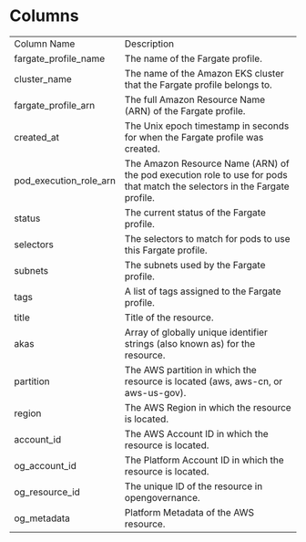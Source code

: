 # Columns  

<table>
	<tr><td>Column Name</td><td>Description</td></tr>
	<tr><td>fargate_profile_name</td><td>The name of the Fargate profile.</td></tr>
	<tr><td>cluster_name</td><td>The name of the Amazon EKS cluster that the Fargate profile belongs to.</td></tr>
	<tr><td>fargate_profile_arn</td><td>The full Amazon Resource Name (ARN) of the Fargate profile.</td></tr>
	<tr><td>created_at</td><td>The Unix epoch timestamp in seconds for when the Fargate profile was created.</td></tr>
	<tr><td>pod_execution_role_arn</td><td>The Amazon Resource Name (ARN) of the pod execution role to use for pods that match the selectors in the Fargate profile.</td></tr>
	<tr><td>status</td><td>The current status of the Fargate profile.</td></tr>
	<tr><td>selectors</td><td>The selectors to match for pods to use this Fargate profile.</td></tr>
	<tr><td>subnets</td><td>The subnets used by the Fargate profile.</td></tr>
	<tr><td>tags</td><td>A list of tags assigned to the Fargate profile.</td></tr>
	<tr><td>title</td><td>Title of the resource.</td></tr>
	<tr><td>akas</td><td>Array of globally unique identifier strings (also known as) for the resource.</td></tr>
	<tr><td>partition</td><td>The AWS partition in which the resource is located (aws, aws-cn, or aws-us-gov).</td></tr>
	<tr><td>region</td><td>The AWS Region in which the resource is located.</td></tr>
	<tr><td>account_id</td><td>The AWS Account ID in which the resource is located.</td></tr>
	<tr><td>og_account_id</td><td>The Platform Account ID in which the resource is located.</td></tr>
	<tr><td>og_resource_id</td><td>The unique ID of the resource in opengovernance.</td></tr>
	<tr><td>og_metadata</td><td>Platform Metadata of the AWS resource.</td></tr>
</table>